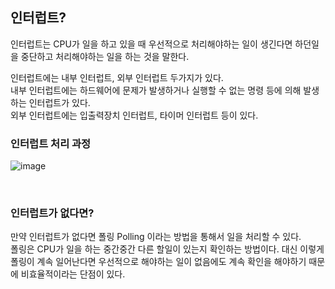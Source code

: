 ## 인터럽트?

인터럽트는 CPU가 일을 하고 있을 때 우선적으로 처리해야하는 일이 생긴다면 하던일을 중단하고 처리해야하는 일을 하는 것을 말한다.

인터럽트에는 내부 인터럽트, 외부 인터럽트 두가지가 있다.<br>
내부 인터럽트에는 하드웨어에 문제가 발생하거나 실행할 수 없는 명령 등에 의해 발생하는 인터럽트가 있다.<br>
외부 인터럽트에는 입출력장치 인터럽트, 타이머 인터럽트 등이 있다.<br>

### 인터럽트 처리 과정

![image](https://user-images.githubusercontent.com/53729311/116110546-c0169780-a6f0-11eb-899e-e902a8c1b77d.png)

<br>

### 인터럽트가 없다면?

만약 인터럽트가 없다면 폴링 Polling 이라는 방법을 통해서 일을 처리할 수 있다.<br>
폴링은 CPU가 일을 하는 중간중간 다른 할일이 있는지 확인하는 방법이다. 대신 이렇게 폴링이 계속 일어난다면 우선적으로 해야하는 일이 없음에도 계속 확인을 해야하기 때문에 비효율적이라는 단점이 있다.
